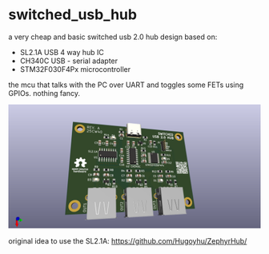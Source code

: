 # switched_usb_hub


a very cheap and basic switched usb 2.0 hub design based on:

- SL2.1A USB 4 way hub IC
- CH340C USB - serial adapter
- STM32F030F4Px microcontroller

the mcu that talks with the PC over UART and toggles some FETs using GPIOs. nothing fancy.

<img src="pcb.png">

original idea to use the SL2.1A: https://github.com/Hugoyhu/ZephyrHub/